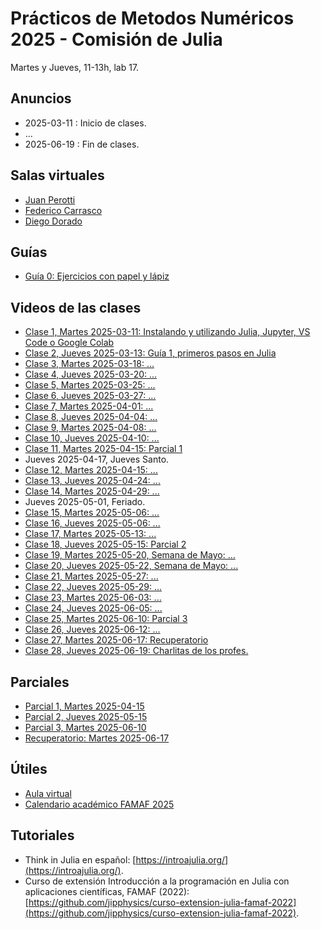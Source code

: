 # Prácticos de Metodos Numéricos 2025 - Comisión de Julia

Martes y Jueves, 11-13h, lab 17.

## Anuncios

* 2025-03-11 : Inicio de clases.
* ...
* 2025-06-19 : Fin de clases.

## Salas virtuales

* [Juan Perotti](https://meet.google.com/tjp-uypo-zbi)
* [Federico Carrasco](https://meet.google.com/oye-rgjt-kjc)
* [Diego Dorado](https://meet.google.com/dhh-coip-qyn)

## Guías

* [Guía 0: Ejercicios con papel y lápiz](TODO)

## Videos de las clases

* [Clase 1,  Martes 2025-03-11: Instalando y utilizando Julia, Jupyter, VS Code o Google Colab](TODO)
* [Clase 2,  Jueves 2025-03-13: Guía 1, primeros pasos en Julia](TODO)
* [Clase 3,  Martes 2025-03-18: ...](TODO)
* [Clase 4,  Jueves 2025-03-20: ...](TODO)
* [Clase 5,  Martes 2025-03-25: ...](TODO)
* [Clase 6,  Jueves 2025-03-27: ...](TODO)
* [Clase 7,  Martes 2025-04-01: ...](TODO)
* [Clase 8,  Jueves 2025-04-04: ...](TODO)
* [Clase 9,  Martes 2025-04-08: ...](TODO)
* [Clase 10, Jueves 2025-04-10: ...](TODO)
* [Clase 11, Martes 2025-04-15: Parcial 1](TODO)
* Jueves 2025-04-17, Jueves Santo.
* [Clase 12, Martes 2025-04-15: ...](TODO)
* [Clase 13, Jueves 2025-04-24: ...](TODO)
* [Clase 14, Martes 2025-04-29: ...](TODO)
* Jueves 2025-05-01, Feriado.
* [Clase 15, Martes 2025-05-06: ...](TODO)
* [Clase 16, Jueves 2025-05-06: ...](TODO)
* [Clase 17, Martes 2025-05-13: ...](TODO)
* [Clase 18, Jueves 2025-05-15: Parcial 2](TODO)
* [Clase 19, Martes 2025-05-20, Semana de Mayo: ...](TODO)
* [Clase 20, Jueves 2025-05-22, Semana de Mayo: ...](TODO)
* [Clase 21, Martes 2025-05-27: ...](TODO)
* [Clase 22, Jueves 2025-05-29: ...](TODO)
* [Clase 23, Martes 2025-06-03: ...](TODO)
* [Clase 24, Jueves 2025-06-05: ...](TODO)
* [Clase 25, Martes 2025-06-10: Parcial 3](TODO)
* [Clase 26, Jueves 2025-06-12: ...](TODO)
* [Clase 27, Martes 2025-06-17: Recuperatorio](TODO)
* [Clase 28, Jueves 2025-06-19: Charlitas de los profes.](TODO)

## Parciales

* [Parcial 1, Martes 2025-04-15](TODO)
* [Parcial 2, Jueves 2025-05-15](TODO)
* [Parcial 3, Martes 2025-06-10](TODO)
* [Recuperatorio: Martes 2025-06-17](TODO)

## Útiles

* [Aula virtual](https://famaf.aulavirtual.unc.edu.ar/course/view.php?id=482)
* [Calendario académico FAMAF 2025](https://www.famaf.unc.edu.ar/documents/5131/RHCD-2024-507-E-UNC-DEC_FAMAF_-_Anexo_Calendario_Academico_2025.pdf)

## Tutoriales

* Think in Julia en español: [https://introajulia.org/](https://introajulia.org/).
* Curso de extensión Introducción a la programación en Julia con aplicaciones científicas, FAMAF (2022): [https://github.com/jipphysics/curso-extension-julia-famaf-2022](https://github.com/jipphysics/curso-extension-julia-famaf-2022).
